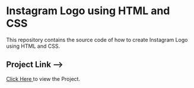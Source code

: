 # Instagram Logo using HTML and CSS
This repository contains the source code of how to create Instagram Logo using HTML and CSS.
<br>
<h2>Project Link --> </h2><span><a href="https://aniketkumar7.github.io/Instagram-Logo/"  target="_blank">Click Here </a> to view the Project.</span>
